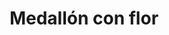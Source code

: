 ---
title: Medallón con flor
date: 
draft: false

# descripcion
description : Dije de plata

materials: Plata 925

color: Plateado

dimensions: 3cm

code: 02-14-0202

type: "Dijes"

categories: []

# Images
# first image will be shown in the product page
images:
  # - image: "images/path_to_image"
  # La ubicacion de las imagenes es imagenes/Dijes/Dijes.Plata/02-14-0202-medallon-con-flor
  - image: "./images/dijes/plata/02-14-0202-medallon-con-flor.JPG"
---